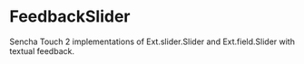 FeedbackSlider
==============

Sencha Touch 2 implementations of Ext.slider.Slider and Ext.field.Slider with textual feedback.